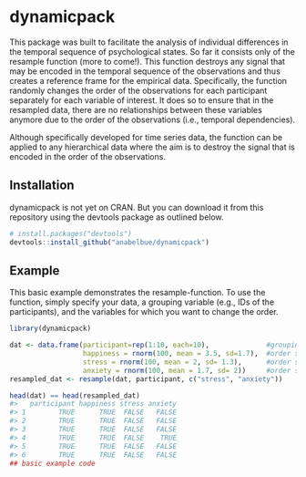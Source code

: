 
<!-- README.md is generated from README.Rmd. Please edit that file -->

# dynamicpack

<!-- badges: start -->
<!-- badges: end -->

This package was built to facilitate the analysis of individual
differences in the temporal sequence of psychological states. So far it
consists only of the resample function (more to come!). This function
destroys any signal that may be encoded in the temporal sequence of the
observations and thus creates a reference frame for the empirical data.
Specifically, the function randomly changes the order of the
observations for each participant separately for each variable of
interest. It does so to ensure that in the resampled data, there are no
relationships between these variables anymore due to the order of the
observations (i.e., temporal dependencies).

Although specifically developed for time series data, the function can
be applied to any hierarchical data where the aim is to destroy the
signal that is encoded in the order of the observations.

## Installation

dynamicpack is not yet on CRAN. But you can download it from this
repository using the devtools package as outlined below.

``` r
# install.packages("devtools")
devtools::install_github("anabelbue/dynamicpack")
```

## Example

This basic example demonstrates the resample-function. To use the
function, simply specify your data, a grouping variable (e.g., IDs of
the participants), and the variables for which you want to change the
order.

``` r
library(dynamicpack)

dat <- data.frame(participant=rep(1:10, each=10),              #grouping variable 
                  happiness = rnorm(100, mean = 3.5, sd=1.7),  #order should not be changed 
                  stress = rnorm(100, mean = 2, sd= 1.3),      #order should be changed
                  anxiety = rnorm(100, mean = 1.7, sd= 2))     #order should be changed
resampled_dat <- resample(dat, participant, c("stress", "anxiety"))

head(dat) == head(resampled_dat)
#>   participant happiness stress anxiety
#> 1        TRUE      TRUE  FALSE   FALSE
#> 2        TRUE      TRUE  FALSE   FALSE
#> 3        TRUE      TRUE  FALSE   FALSE
#> 4        TRUE      TRUE  FALSE    TRUE
#> 5        TRUE      TRUE  FALSE   FALSE
#> 6        TRUE      TRUE  FALSE   FALSE
## basic example code
```
